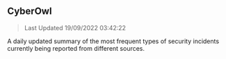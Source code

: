 ## CyberOwl 
> Last Updated 19/09/2022 03:42:22 


A daily updated summary of the most frequent types of security incidents currently being reported from different sources.

